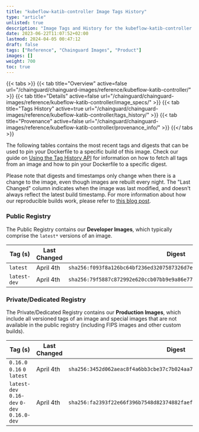 ```yaml
---
title: "kubeflow-katib-controller Image Tags History"
type: "article"
unlisted: true
description: "Image Tags and History for the kubeflow-katib-controller Chainguard Image"
date: 2023-06-22T11:07:52+02:00
lastmod: 2024-04-05 00:47:12
draft: false
tags: ["Reference", "Chainguard Images", "Product"]
images: []
weight: 700
toc: true
---
```


{{< tabs >}}
{{< tab title="Overview" active=false url="/chainguard/chainguard-images/reference/kubeflow-katib-controller/" >}}
{{< tab title="Details" active=false url="/chainguard/chainguard-images/reference/kubeflow-katib-controller/image_specs/" >}}
{{< tab title="Tags History" active=true url="/chainguard/chainguard-images/reference/kubeflow-katib-controller/tags_history/" >}}
{{< tab title="Provenance" active=false url="/chainguard/chainguard-images/reference/kubeflow-katib-controller/provenance_info/" >}}
{{</ tabs >}}

The following tables contains the most recent tags and digests that can be used to pin your Dockerfile to a specific build of this image. Check our guide on [Using the Tag History API](/chainguard/chainguard-images/using-the-tag-history-api/) for information on how to fetch all tags from an image and how to pin your Dockerfile to a specific digest.

Please note that digests and timestamps only change when there is a change to the image, even though images are rebuilt every night. The "Last Changed" column indicates when the image was last modified, and doesn't always reflect the latest build timestamp. For more information about how our reproducible builds work, please refer to [this blog post](https://www.chainguard.dev/unchained/reproducing-chainguards-reproducible-image-builds).

### Public Registry
The Public Registry contains our **Developer Images**, which typically comprise the `latest*` versions of an image.

| Tag (s)       | Last Changed | Digest                                                                    |
|---------------|--------------|---------------------------------------------------------------------------|
|  `latest`     | April 4th    | `sha256:f093f8a126bc64bf236ed3207587326d7e2169f6b59b76765051033da7119730` |
|  `latest-dev` | April 4th    | `sha256:79f5887c872992e620ccb07bb9e9a86e77802107789d3785db71c878fb74e5a9` |


### Private/Dedicated Registry
The Private/Dedicated Registry contains our **Production Images**, which include all versioned tags of an image and special images that are not available in the public registry (including FIPS images and other custom builds).

| Tag (s)                                       | Last Changed | Digest                                                                    |
|-----------------------------------------------|--------------|---------------------------------------------------------------------------|
|  `0.16.0` `0.16` `0` `latest`                 | April 4th    | `sha256:3452d062aeac8f4a6bb3cbe37c7b024aa78a4b8943df677382b26ec42790dfbb` |
|  `latest-dev` `0.16-dev` `0-dev` `0.16.0-dev` | April 4th    | `sha256:fa2393f22e66f396b7548d82374882faef9f0cd4d436c0f67a6dd1a8d5ab9bd9` |

